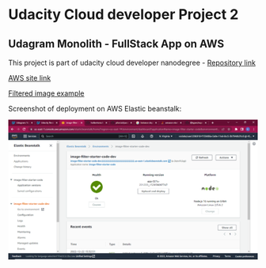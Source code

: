 # Udacity Cloud developer Project 2
## Udagram Monolith - FullStack App on AWS

This project is part of udacity cloud developer nanodegree - [Repository link](https://github.com/yuki528/udagram)


[AWS site link](http://image-filter-starter-code-dev2222222222222222222222222.us-east-1.elasticbeanstalk.com/) 

[Filtered image example](http://image-filter-starter-code-dev2222222222222222222222222.us-east-1.elasticbeanstalk.com/filteredimage?image_url=https://images.unsplash.com/photo-1502301197179-65228ab57f78?ixlib=rb-4.0.3&ixid=MnwxMjA3fDB8MHxwaG90by1wYWdlfHx8fGVufDB8fHx8&auto=format&fit=crop&w=385&q=80)


Screenshot of deployment on AWS Elastic beanstalk:


![aws screenshot](https://github.com/yuki528/udagram/blob/main/deployment_screenshots/deplo.png)



